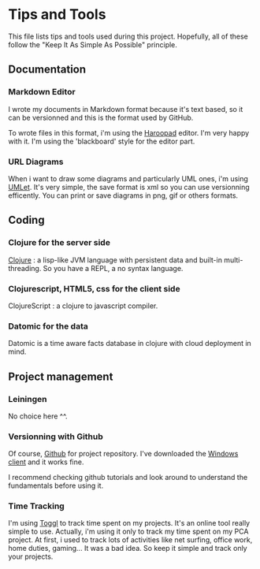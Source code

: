 # Tips and Tools

This file lists tips and tools used during this project. Hopefully, all of these follow the "Keep It As Simple As Possible" principle.

## Documentation
### Markdown Editor
I wrote my documents in Markdown format because it's text based, so it can be versionned and this is the format used by GitHub.

To wrote files in this format, i'm using the [Haroopad](http://pad.haroopress.com/) editor. I'm very happy with it. I'm using the 'blackboard' style for the editor part.

### URL Diagrams
When i want to draw some diagrams and particularly UML ones, i'm using [UMLet](http://www.umlet.com/). It's very simple, the save format is xml so you can use versionning efficently. You can print or save diagrams in png, gif or others formats.

## Coding
### Clojure for the server side
[Clojure](http://clojure.org/) : a lisp-like JVM language with persistent data and built-in multi-threading. So you have a REPL, a no syntax language.

### Clojurescript, HTML5, css for the client side
ClojureScript : a clojure to javascript compiler.

### Datomic for the data
Datomic is a time aware facts database in clojure with cloud deployment in mind.

## Project management
### Leiningen
No choice here ^^.

### Versionning with Github
Of course, [Github](https://github.com/cturle) for project repository. I've downloaded the [Windows client](https://help.github.com/articles/set-up-git) and it works fine.

I recommend checking github tutorials and look around to understand the fundamentals before using it.

### Time Tracking
I'm using [Toggl](https://www.toggl.com) to track time spent on my projects. It's an online tool really simple to use. Actually, i'm using it only to track my time spent on my PCA project. At first, i used to track lots of activities like net surfing, office work, home duties, gaming... It was a bad idea. So keep it simple and track only your projects.





